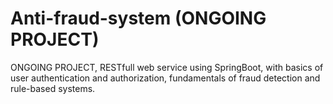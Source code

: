 # Anti-fraud-system (ONGOING PROJECT)
ONGOING PROJECT, RESTfull web service using SpringBoot, with basics of user authentication and authorization, fundamentals of fraud detection and rule-based systems.
